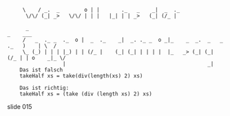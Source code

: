         
         \    / _.  _        o | |       ._   _    _|  _  ._
          \/\/ (_| _>   \/\/ | | |   |_| | | _>   (_| (/_ |

          _                                                                     _    ___
         /   _  ._ _  ._  o |  _  ._    _|  _. ._ _  o _|_    _  _.  _   _  ._   )    | \  /
         \_ (_) | | | |_) | | (/_ |    (_| (_| | | | |  |_   _> (_| (_| (/_ | | o    _|_ \/
                      |                                              _|
        Das ist falsch
        takeHalf xs = take(div(length(xs) 2) xs)

        Das ist richtig:
        takeHalf xs = (take (div (length xs) 2) xs)

















































































slide 015
